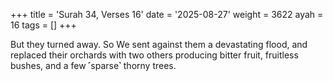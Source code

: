 +++
title = 'Surah 34, Verses 16'
date = '2025-08-27'
weight = 3622
ayah = 16
tags = []
+++

But they turned away. So We sent against them a devastating flood, and replaced their orchards with two others producing bitter fruit, fruitless bushes, and a few ˹sparse˺ thorny trees.